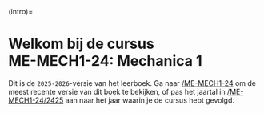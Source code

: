(intro)=
# Welkom bij de cursus <br> **ME-MECH1-24: Mechanica 1**

Dit is de `2025-2026`-versie van het leerboek. Ga naar [/ME-MECH1-24](https://hhs-boeken.github.io/ME-WIS2-24/2425) om de meest recente versie van dit boek te bekijken, of pas het jaartal in [/ME-MECH1-24/2425](https://hhs-boeken.github.io/ME-WIS2-24/2425/intro.html) aan naar het jaar waarin je de cursus hebt gevolgd.
